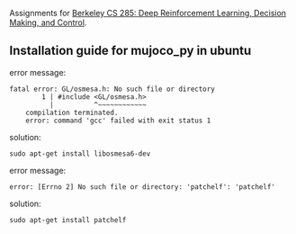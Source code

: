 Assignments for [Berkeley CS 285: Deep Reinforcement Learning, Decision Making, and Control](http://rail.eecs.berkeley.edu/deeprlcourse/).


## Installation guide for mujoco_py in ubuntu

error message:

```
fatal error: GL/osmesa.h: No such file or directory
        1 | #include <GL/osmesa.h>
          |          ^~~~~~~~~~~~~
    compilation terminated.
    error: command 'gcc' failed with exit status 1
```

solution:

```
sudo apt-get install libosmesa6-dev
```

error message:

```
error: [Errno 2] No such file or directory: 'patchelf': 'patchelf'
```

solution:

```
sudo apt-get install patchelf
```
